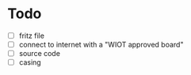 # Todo
- [ ] fritz file
- [ ] connect to internet with a "WIOT approved board"
- [ ] source code
- [ ] casing
